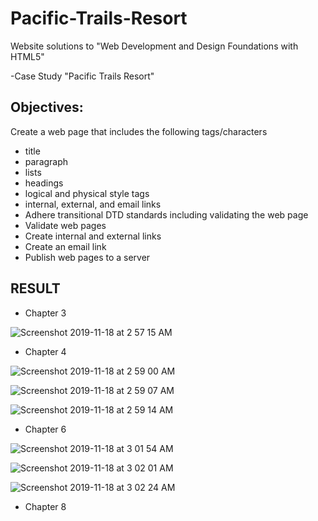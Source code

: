 # Pacific-Trails-Resort

Website solutions to "Web Development and Design Foundations with HTML5" 

-Case Study "Pacific Trails Resort"

## Objectives:

Create a web page that includes the following tags/characters
- title
- paragraph
- lists
- headings
- logical and physical style tags
- internal, external, and email links
- Adhere transitional DTD standards including validating the web page
- Validate web pages
- Create internal and external links
- Create an email link
- Publish web pages to a server


## RESULT

- Chapter 3 

![Screenshot 2019-11-18 at 2 57 15 AM](https://user-images.githubusercontent.com/52317352/69034453-3f0d8980-09af-11ea-9c79-21ed58346ff8.png)


- Chapter 4

![Screenshot 2019-11-18 at 2 59 00 AM](https://user-images.githubusercontent.com/52317352/69034601-a297b700-09af-11ea-9cbd-b58c7d2caff4.png)

![Screenshot 2019-11-18 at 2 59 07 AM](https://user-images.githubusercontent.com/52317352/69034604-a3c8e400-09af-11ea-947a-b7c506cae79b.png)

![Screenshot 2019-11-18 at 2 59 14 AM](https://user-images.githubusercontent.com/52317352/69034606-a4fa1100-09af-11ea-8cb2-190b9744f5e9.png)


- Chapter 6 


![Screenshot 2019-11-18 at 3 01 54 AM](https://user-images.githubusercontent.com/52317352/69034713-f30f1480-09af-11ea-9cc5-ef5774907b45.png)

![Screenshot 2019-11-18 at 3 02 01 AM](https://user-images.githubusercontent.com/52317352/69034714-f4404180-09af-11ea-9e9e-6adc4930ee83.png)

![Screenshot 2019-11-18 at 3 02 24 AM](https://user-images.githubusercontent.com/52317352/69034719-f4d8d800-09af-11ea-9664-401b2bcca427.png)


- Chapter 8
